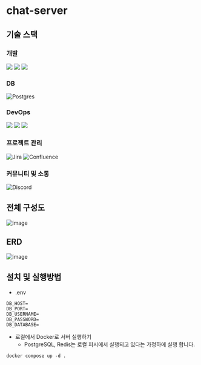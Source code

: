 # chat-server

## 기술 스택

### 개발
<div>
  <img src="https://img.shields.io/badge/typescript-%23007ACC.svg?style=for-the-badge&logo=typescript&logoColor=white">
  <img src="https://img.shields.io/badge/Socket.io-black?style=for-the-badge&logo=socket.io&badgeColor=010101">
  <img src="https://img.shields.io/badge/TypeORM-EC1C24?style=for-the-badge&logo=0auth&logoColor=white">
</div>

### DB
![Postgres](https://img.shields.io/badge/postgres-%23316192.svg?style=for-the-badge&logo=postgresql&logoColor=white)

### DevOps

<div>
  <img src="https://img.shields.io/badge/docker-%230db7ed.svg?style=for-the-badge&logo=docker&logoColor=white"> 
  <img src="https://img.shields.io/badge/Amazon%20EC2-FF9900?style=for-the-badge&logo=Amazon%20EC2&logoColor=white">
  <img src="https://img.shields.io/badge/Amazon%20S3-569A31?style=for-the-badge&logo=Amazon%20S3&logoColor=white">
</div>

### 프로젝트 관리

![Jira](https://img.shields.io/badge/jira-%230A0FFF.svg?style=for-the-badge&logo=jira&logoColor=white)
![Confluence](https://img.shields.io/badge/confluence-%23172BF4.svg?style=for-the-badge&logo=confluence&logoColor=white)

### 커뮤니티 및 소통

![Discord](https://img.shields.io/badge/Discord-%235865F2.svg?style=for-the-badge&logo=discord&logoColor=white)

## 전체 구성도
![image](https://github.com/user-attachments/assets/53d1023a-dbf4-439c-8e13-8b62f7f4abdc)


## ERD
![image](https://github.com/user-attachments/assets/83ea65a5-5767-43fa-b037-c9f4546f3df5)


## 설치 및 실행방법

- .env
```
DB_HOST=
DB_PORT=
DB_USERNAME=
DB_PASSWORD=
DB_DATABASE=
```

- 로컬에서 Docker로 서버 실행하기
  - PostgreSQL, Redis는 로컬 피시에서 실행되고 있다는 가정하에 실행 합니다.
```
docker compose up -d .
```
